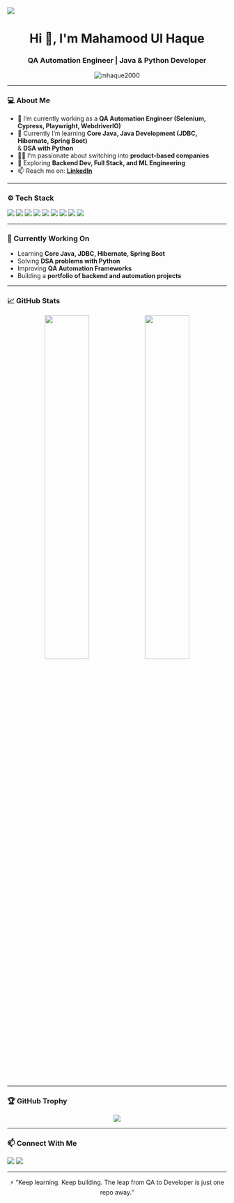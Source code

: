 <img src="https://capsule-render.vercel.app/api?type=waving&color=0e75b6&height=200&section=header&text=Mahamood%20Ul%20Haque&fontSize=40&fontAlignY=35&desc=QA%20Automation%20%7C%20Java%20%26%20Python%20Dev%20%7C%20Future%20ML%20Engineer&descAlignY=60&descAlign=62" />

<h1 align="center">Hi 👋, I'm Mahamood Ul Haque</h1>
<h3 align="center">QA Automation Engineer | Java & Python Developer</h3>

<p align="center">
  <img src="https://komarev.com/ghpvc/?username=mhaque2000&label=Profile%20views&color=0e75b6&style=flat" alt="mhaque2000" />
</p>

---

### 💻 About Me

- 🔭 I’m currently working as a **QA Automation Engineer (Selenium, Cypress, Playwright, WebdriverIO)**
- 🌱 Currently I’m learning **Core Java, Java Development (JDBC, Hibernate, Spring Boot)**  
  & **DSA with Python**
- 👨‍💻 I’m passionate about switching into **product-based companies**
- 🧠 Exploring **Backend Dev, Full Stack, and ML Engineering**
- 📫 Reach me on: **[LinkedIn](https://www.linkedin.com/in/mahamood-ul-haque-802687199/)**

---

### ⚙️ Tech Stack

<p align="left">
  <img src="https://img.shields.io/badge/-Java-007396?logo=java&logoColor=white&style=for-the-badge" />
  <img src="https://img.shields.io/badge/-Python-3776AB?logo=python&logoColor=white&style=for-the-badge" />
  <img src="https://img.shields.io/badge/-JavaScript-F7DF1E?logo=javascript&logoColor=black&style=for-the-badge" />
  <img src="https://img.shields.io/badge/-Spring%20Boot-6DB33F?logo=springboot&logoColor=white&style=for-the-badge" />
  <img src="https://img.shields.io/badge/-JDBC-4479A1?style=for-the-badge" />
  <img src="https://img.shields.io/badge/-Hibernate-59666C?style=for-the-badge" />
  <img src="https://img.shields.io/badge/-Selenium-43B02A?logo=selenium&logoColor=white&style=for-the-badge" />
  <img src="https://img.shields.io/badge/-Cypress-2EAD33?logo=cypress&logoColor=white&style=for-the-badge" />
  <img src="https://img.shields.io/badge/-SQL-4479A1?logo=mysql&logoColor=white&style=for-the-badge" />
</p>

---

### 🧠 Currently Working On

- Learning **Core Java, JDBC, Hibernate, Spring Boot**
- Solving **DSA problems with Python**
- Improving **QA Automation Frameworks**
- Building a **portfolio of backend and automation projects**

---

### 📈 GitHub Stats

<p align="center">
  <img src="https://github-readme-stats.vercel.app/api?username=mhaque2000&show_icons=true&theme=radical" width="45%" />
  <img src="https://github-readme-streak-stats.herokuapp.com/?user=mhaque2000&theme=radical" width="45%" />
</p>

---

### 🏆 GitHub Trophy

<p align="center">
  <img src="https://github-profile-trophy.vercel.app/?username=mhaque2000&theme=radical&no-frame=true&no-bg=true&margin-w=4" />
</p>

---

### 📫 Connect With Me

<p>
  <a href="https://www.linkedin.com/in/mahamood-ul-haque-802687199/"><img src="https://img.shields.io/badge/-LinkedIn-blue?logo=linkedin&style=for-the-badge" /></a>
  <a href="mailto:mahamoodulhaque@gmail.com"><img src="https://img.shields.io/badge/-Gmail-D14836?logo=gmail&logoColor=white&style=for-the-badge" /></a>
</p>

---

<p align="center">
  ⚡ “Keep learning. Keep building. The leap from QA to Developer is just one repo away.”
</p>
